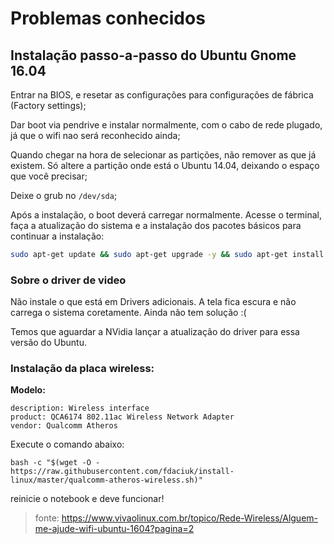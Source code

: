# Problemas conhecidos

## Instalação passo-a-passo do Ubuntu Gnome 16.04

Entrar na BIOS, e resetar as configurações para configurações de fábrica (Factory settings);

Dar boot via pendrive e instalar normalmente, com o cabo de rede plugado, já que o wifi nao será reconhecido ainda;

Quando chegar na hora de selecionar as partições, não remover as que já existem. Só altere a partição onde está o Ubuntu 14.04, deixando o espaço que você precisar;

Deixe o grub no `/dev/sda`;

Após a instalação, o boot deverá carregar normalmente. Acesse o terminal, faça a atualização do sistema e a instalação dos pacotes básicos para continuar a instalação:

```sh
sudo apt-get update && sudo apt-get upgrade -y && sudo apt-get install ubuntu-restricted-extras git 
```

### Sobre o driver de video

Não instale  o que está em Drivers adicionais. A tela fica escura e não carrega o sistema coretamente. Ainda não tem solução :(

Temos que aguardar a NVidia lançar a atualização do driver para essa versão do Ubuntu.

### Instalação da placa wireless:

**Modelo:**

```
description: Wireless interface
product: QCA6174 802.11ac Wireless Network Adapter
vendor: Qualcomm Atheros
```

Execute o comando abaixo:

```
bash -c "$(wget -O - https://raw.githubusercontent.com/fdaciuk/install-linux/master/qualcomm-atheros-wireless.sh)"
```

reinicie o notebook e deve funcionar!

> fonte: https://www.vivaolinux.com.br/topico/Rede-Wireless/Alguem-me-ajude-wifi-ubuntu-1604?pagina=2
